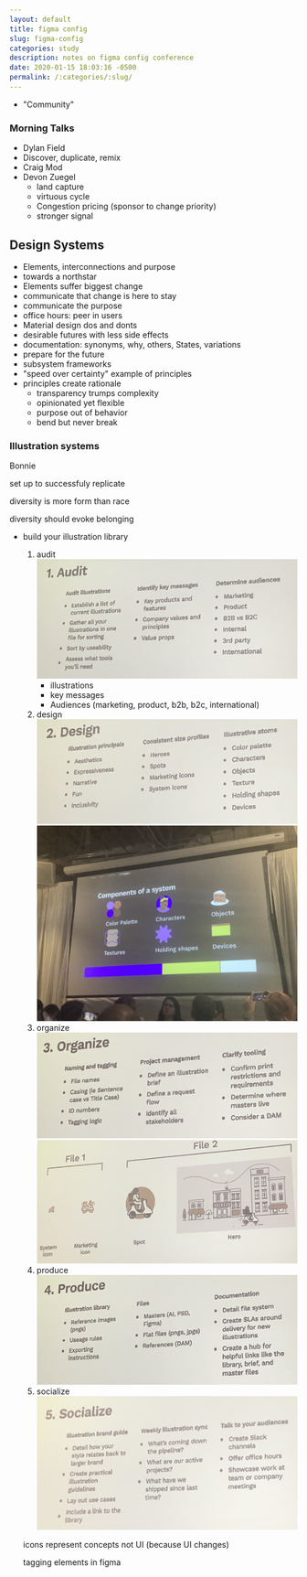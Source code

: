 ```yaml
---
layout: default
title: figma config
slug: figma-config
categories: study
description: notes on figma config conference
date: 2020-01-15 18:03:16 -0500
permalink: /:categories/:slug/
---
```


- "Community"

### Morning Talks

- Dylan Field
- Discover, duplicate, remix
- Craig Mod
- Devon Zuegel
  - land capture
  - virtuous cycle
  - Congestion pricing (sponsor to change priority)
  - stronger signal

## Design Systems

- Elements, interconnections and purpose
- towards a northstar
- Elements suffer biggest change
- communicate that change is here to stay
- communicate the purpose
- office hours: peer in users
- Material design dos and donts
- desirable futures with less side effects
- documentation: synonyms, why, others, States, variations
- prepare for the future
- subsystem frameworks
- "speed over certainty" example of principles
- principles create rationale
  - transparency trumps complexity
  - opinionated yet flexible
  - purpose out of behavior
  - bend but never break

### Illustration systems

Bonnie 



set up to successfuly replicate 

diversity is more form than race

diversity should evoke belonging

- build your illustration library

  1. audit
     ![IMG_8189](/assets/images/talks/IMG_8189.jpeg)
     - illustrations
     - key messages
     - Audiences (marketing, product, b2b, b2c, international)
  2. design
     ![IMG_8190](/assets/images/talks/IMG_8190.jpeg)
     ![IMG_8191](/assets/images/talks/IMG_8191.jpeg)
  3. organize
     ![IMG_8192](/assets/images/talks/IMG_8192.jpeg)
     ![IMG_8193](/assets/images/talks/IMG_8193.jpeg)
  4. produce
     ![IMG_8194](/assets/images/talks/IMG_8194.jpeg)
  5. socialize
     ![IMG_8195](/assets/images/talks/IMG_8195.jpeg)

  icons represent concepts not UI (because UI changes)

  tagging elements in figma